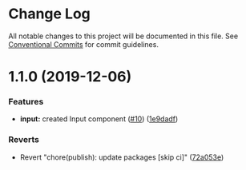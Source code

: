 # Change Log

All notable changes to this project will be documented in this file.
See [Conventional Commits](https://conventionalcommits.org) for commit guidelines.

# 1.1.0 (2019-12-06)


### Features

* **input:** created Input component ([#10](https://github.com/telus/pm-kit/issues/10)) ([1e9dadf](https://github.com/telus/pm-kit/commit/1e9dadf32524c5c76b06dbab675289702c143cb2))


### Reverts

* Revert "chore(publish): update packages [skip ci]" ([72a053e](https://github.com/telus/pm-kit/commit/72a053ed074c0136977c8d2d3cef596728e1ebed))
